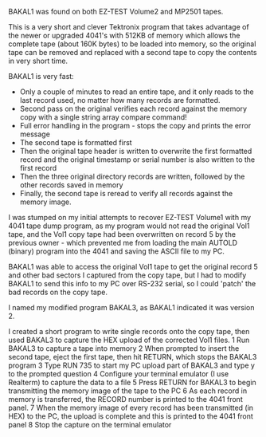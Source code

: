 BAKAL1 was found on both EZ-TEST Volume2 and MP2501 tapes.

This is a very short and clever Tektronix program that takes advantage of the newer or upgraded 4041's with 512KB of memory which allows the complete tape (about 160K bytes) to be loaded into memory, so the original tape can be removed and replaced with a second tape to copy the contents in very short time.

BAKAL1 is very fast:
   * Only a couple of minutes to read an entire tape, and it only reads to the last record used, no matter how many records are formatted.
   * Second pass on the original verifies each record against the memory copy with a single string array compare command!
   * Full error handling in the program - stops the copy and prints the error message
   * The second tape is formatted first
   * Then the original tape header is written to overwrite the first formatted record and the original timestamp or serial number is also written to the first record
   * Then the three original directory records are written, followed by the other records saved in memory
   * Finally, the second tape is reread to verify all records against the memory image.
   
I was stumped on my initial attempts to recover EZ-TEST Volume1 with my 4041 tape dump program, as my program would not read the original Vol1 tape, and the Vol1 copy tape had been overwritten on record 5 by the previous owner - which prevented me from loading the main AUTOLD (binary) program into the 4041 and saving the ASCII file to my PC.

BAKAL1 was able to access the original Vol1 tape to get the original record 5 and other bad sectors I captured from the copy tape, but I had to modify BAKAL1 to send this info to my PC over RS-232 serial, so I could 'patch' the bad records on the copy tape.  

I named my modified program BAKAL3, as BAKAL1 indicated it was version 2.

I created a short program to write single records onto the copy tape, then used BAKAL3 to capture the HEX upload of the corrected Vol1 files.
   1 Run BAKAL3 to capture a tape into memory
   2 When prompted to insert the second tape, eject the first tape, then hit RETURN, which stops the BAKAL3 program
   3 Type RUN 735 to start my PC upload part of BAKAL3 and type y to the prompted question
   4 Configure your terminal emulator (I use Realterm) to capture the data to a file
   5 Press RETURN for BAKAL3 to begin transmitting the memory image of the tape to the PC
   6 As each record in memory is transferred, the RECORD number is printed to the 4041 front panel.
   7 When the memory image of every record has been transmitted (in HEX) to the PC, the upload is complete and this is printed to the 4041 front panel
   8 Stop the capture on the terminal emulator
   

